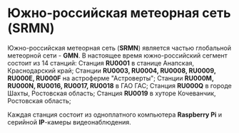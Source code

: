 # Южно-российская метеорная сеть (SRMN) 
Южно-российская метеорная сеть (**SRMN**) является частью глобальной метеорной сети - **GMN**. 
В настоящее время южно-российский сегмент состоит из 14 станций: 
Станция **RU0001** в станице Анапская, Краснодарский край; 
Станции **RU0003, RU0004, RU0008, RU0009, RU000E, RU000F** на астроферме "Астроверты"; 
Станции **RU000M, RU000N, RU0016, RU0017, RU0018** в ГАО ГАС; 
Станция **RU000Q** в городе Шахты, Ростовская область; 
Станция **RU0019** в хуторе Кочеванчик, Ростовская область; 


Каждая станция состоит из одноплатного компьютера **Raspberry Pi** и серийной **IP**-камеры видеонаблюдения.

